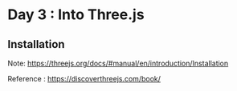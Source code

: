 # Day 3 : Into Three.js

## Installation

Note: https://threejs.org/docs/#manual/en/introduction/Installation

Reference : https://discoverthreejs.com/book/
